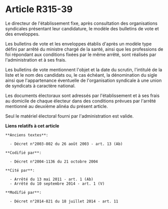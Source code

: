 # Article R315-39

Le directeur de l'établissement fixe, après consultation des organisations syndicales présentant leur candidature, le modèle
des bulletins de vote et des enveloppes.

Les bulletins de vote et les enveloppes établis d'après un modèle type défini par arrêté du ministre chargé de la santé,
ainsi que les professions de foi répondant aux conditions fixées par le même arrêté, sont réalisés par l'administration et à
ses frais.

Les bulletins de vote mentionnent l'objet et la date du scrutin, l'intitulé de la liste et le nom des candidats ou, le cas
échéant, la dénomination du sigle ainsi que l'appartenance éventuelle de l'organisation syndicale à une union de syndicats à
caractère national.

Les documents électoraux sont adressés par l'établissement et à ses frais au domicile de chaque électeur dans des conditions
prévues par l'arrêté mentionné au deuxième alinéa du présent article.

Seul le matériel électoral fourni par l'administration est valide.

**Liens relatifs à cet article**

	**Anciens textes**:

	  - Décret n°2003-802 du 26 août 2003 - art. 13 (Ab)

	**Codifié par**:

	  - Décret n°2004-1136 du 21 octobre 2004

	**Cité par**:

	  - Arrêté du 13 mai 2011 - art. 1 (Ab)
	  - Arrêté du 10 septembre 2014 - art. 1 (V)

	**Modifié par**:

	  - Décret n°2014-821 du 18 juillet 2014 - art. 11
